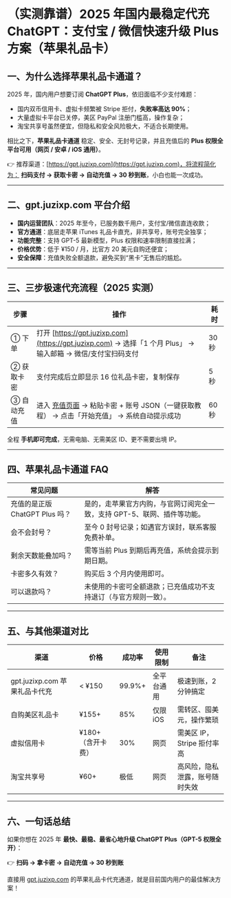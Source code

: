 # （实测靠谱）2025 年国内最稳定代充 ChatGPT：支付宝 / 微信快速升级 Plus 方案（苹果礼品卡）


## 一、为什么选择苹果礼品卡通道？

2025 年，国内用户想要订阅 **ChatGPT Plus**，依旧面临不少支付难题：

* 国内双币信用卡、虚拟卡频繁被 Stripe 拒付，**失败率高达 90%**；
* 大量虚拟卡平台已关停，美区 PayPal 注册门槛高，操作复杂；
* 淘宝共享号虽然便宜，但隐私和安全风险极大，不适合长期使用。

相比之下，**苹果礼品卡通道** 稳定、安全、无封号记录，并且充值后的 **Plus 权限全平台可用（网页 / 安卓 / iOS 通用）**。

👉 推荐渠道：[https://gpt.juzixp.com](https://gpt.juzixp.com)，将流程简化为：
**扫码支付 → 获取卡密 → 自动充值 → 30 秒到账**，小白也能一次成功。

---

## 二、gpt.juzixp.com 平台介绍

* **国内运营团队**：2025 年至今，已服务数千用户，支付宝/微信直连收款；
* **官方通道**：底层走苹果 iTunes 礼品卡直充，非共享号，账号完全独享；
* **功能完整**：支持 GPT-5 最新模型，Plus 权限和速率限制直接拉满；
* **价格优势**：低于 ¥150 / 月，比官方 20 美元自购还便宜；
* **安全保障**：充值失败全额退款，避免买到“黑卡”无售后的尴尬。

---

## 三、三步极速代充流程（2025 实测）

| 步骤     | 操作                                                                                        | 耗时   |
| ------ | ----------------------------------------------------------------------------------------- | ---- |
| ① 下单   | 打开 [https://gpt.juzixp.com](https://gpt.juzixp.com) → 选择「1 个月 Plus」 → 输入邮箱 → 微信/支付宝扫码支付  | 30 秒 |
| ② 获取卡密 | 支付完成后立即显示 16 位礼品卡密，复制保存                                                                   | 5 秒  |
| ③ 自动充值 | 进入 [充值页面](https://gpt.juzixp.com/recharge) → 粘贴卡密 + 账号 JSON（一键获取教程） → 点击「开始充值」 → 系统自动提示成功 | 60 秒 |

全程 **手机即可完成**，无需电脑、无需美区 ID、更不需要出境 IP。

---

## 四、苹果礼品卡通道 FAQ

| 常见问题                   | 解答                                      |
| ---------------------- | --------------------------------------- |
| 充值的是正版 ChatGPT Plus 吗？ | 是的，走苹果官方内购，与官网订阅完全一致，支持 GPT-5、联网、插件等功能。 |
| 会不会封号？                 | 至今 0 封号记录；如遇官方误封，联系客服免费补单。              |
| 剩余天数能叠加吗？              | 需等当前 Plus 到期后再充值，系统会提示到期日期。             |
| 卡密多久有效？                | 购买后 3 个月内使用即可。                          |
| 可以退款吗？                 | 未使用的卡密可全额退款；已充值成功不支持退订（与官方规则一致）。        |

---

## 五、与其他渠道对比

| 渠道                     | 价格          | 成功率    | 使用限制   | 备注                 |
| ---------------------- | ----------- | ------ | ------ | ------------------ |
| gpt.juzixp.com 苹果礼品卡代充 | < ¥150      | 99.9%+ | 全平台通用  | 极速到账，2 分钟搞定        |
| 自购美区礼品卡                | ¥155+       | 85%    | 仅限 iOS | 需转区、囤美元，操作繁琐       |
| 虚拟信用卡                  | ¥180+（含开卡费） | 30%    | 网页     | 需美区 IP，Stripe 拒付率高 |
| 淘宝共享号                  | ¥60+        | 极低     | 网页     | 高风险，隐私泄露，账号随时失效    |

---

## 六、一句话总结

如果你想在 2025 年 **最快、最稳、最省心地升级 ChatGPT Plus（GPT-5 权限全开）**：

👉 **扫码 → 拿卡密 → 自动充值 → 30 秒到账**

直接用 [gpt.juzixp.com](https://gpt.juzixp.com) 的苹果礼品卡代充通道，就是目前国内用户的最佳解决方案！

